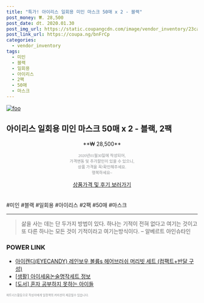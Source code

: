 ```yaml
--- 
title: "특가! 아이리스 일회용 미인 마스크 50매 x 2 - 블랙" 
post_money: ₩. 28,500 
post_date: dt. 2020.01.30 
post_img_url: https://static.coupangcdn.com/image/vendor_inventory/23ca/22ce6b4e27c442d997a50879be45608ecbdd2374b9ddf7d4b1bceee652a4.jpg 
post_link_url: https://coupa.ng/bnFrCp 
categories: 
  - vendor_inventory 
tags: 
  - 미인 
  - 블랙 
  - 일회용 
  - 아이리스 
  - 2팩 
  - 50매 
  - 마스크 
--- 
```

[![foo](https://static.coupangcdn.com/image/vendor_inventory/23ca/22ce6b4e27c442d997a50879be45608ecbdd2374b9ddf7d4b1bceee652a4.jpg)](https://coupa.ng/bnFrCp) 

## 아이리스 일회용 미인 마스크 50매 x 2 - 블랙, 2팩 
<p style="text-align: center;">**₩ 28,500**</p> 
<p style="text-align: center;"><span style="color: #898c8f; font-family: Georgia,Times,serif; font-size: 0.75em;">2020년01월30일에 작성되어, <br>가격변동 및 추가할인이 있을 수 있으니,<br> 상품 가격을 꼭!확인해주세요.<br>행복하세요~</span> 
</p>	 
<div markdown="0" style="text-align: center;"><a href="https://coupa.ng/bnFrCp" class="btn btn--success">상품가격 및 후기 보러가기</a></div> 
<br><br> 
  #미인 #블랙 #일회용 #아이리스 #2팩 #50매 #마스크 
<hr> 

> 삶을 사는 데는 단 두가지 방법이 있다. 하나는 기적이 전혀 없다고 여기는 것이고 또 다른 하나는 모든 것이 기적이라고 여기는방식이다. – 알베르트 아인슈타인 


### POWER LINK

* <a href="https://blog.naver.com/fasyy4321/221787470820" target="_blank">아이캔디(EYECANDY) 레인보우 볼륨s 헤어브러쉬 머리빗 세트 (컴팩트+반달 구성)</a>
* <a href="https://blog.naver.com/sakai111/221764020359" target="_blank"> [생활] 아이세움논술명작세트 정보 </a>
* <a href="https://blog.naver.com/an0733/221786828962" target="_blank">[도서] 혼자 공부하지 못하는 아이들</a>

<span style="color: #898c8f; font-family: Georgia,Times,serif; font-size: 0.55em;">파트너스활동으로 작성자에게 일정액의 커미션이 제공될수 있습니다.</span> 
